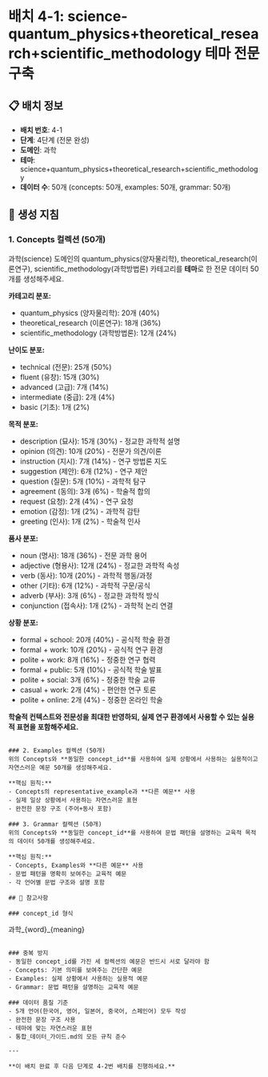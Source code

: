 # 배치 4-1: science-quantum_physics+theoretical_research+scientific_methodology 테마 전문 구축

## 📋 배치 정보
- **배치 번호**: 4-1
- **단계**: 4단계 (전문 완성)
- **도메인**: 과학
- **테마**: science+quantum_physics+theoretical_research+scientific_methodology
- **데이터 수**: 50개 (concepts: 50개, examples: 50개, grammar: 50개)

## 🎯 생성 지침

### 1. Concepts 컬렉션 (50개)
과학(science) 도메인의 quantum_physics(양자물리학), theoretical_research(이론연구), scientific_methodology(과학방법론) 카테고리를 **테마**로 한 전문 데이터 50개를 생성해주세요.

**카테고리 분포:**
- quantum_physics (양자물리학): 20개 (40%)
- theoretical_research (이론연구): 18개 (36%)
- scientific_methodology (과학방법론): 12개 (24%)

**난이도 분포:**
- technical (전문): 25개 (50%)
- fluent (유창): 15개 (30%)
- advanced (고급): 7개 (14%)
- intermediate (중급): 2개 (4%)
- basic (기초): 1개 (2%)

**목적 분포:**
- description (묘사): 15개 (30%) - 정교한 과학적 설명
- opinion (의견): 10개 (20%) - 전문가 의견/이론
- instruction (지시): 7개 (14%) - 연구 방법론 지도
- suggestion (제안): 6개 (12%) - 연구 제안
- question (질문): 5개 (10%) - 과학적 탐구
- agreement (동의): 3개 (6%) - 학술적 합의
- request (요청): 2개 (4%) - 연구 요청
- emotion (감정): 1개 (2%) - 과학적 감탄
- greeting (인사): 1개 (2%) - 학술적 인사

**품사 분포:**
- noun (명사): 18개 (36%) - 전문 과학 용어
- adjective (형용사): 12개 (24%) - 정교한 과학적 속성
- verb (동사): 10개 (20%) - 과학적 행동/과정
- other (기타): 6개 (12%) - 과학적 구문/공식
- adverb (부사): 3개 (6%) - 정교한 과학적 방식
- conjunction (접속사): 1개 (2%) - 과학적 논리 연결

**상황 분포:**
- formal + school: 20개 (40%) - 공식적 학술 환경
- formal + work: 10개 (20%) - 공식적 연구 환경
- polite + work: 8개 (16%) - 정중한 연구 협력
- formal + public: 5개 (10%) - 공식적 학술 발표
- polite + social: 3개 (6%) - 정중한 학술 교류
- casual + work: 2개 (4%) - 편안한 연구 토론
- polite + online: 2개 (4%) - 정중한 온라인 학술

**학술적 컨텍스트와 전문성을 최대한 반영하되, 실제 연구 환경에서 사용할 수 있는 실용적 표현을 포함해주세요.**

```

### 2. Examples 컬렉션 (50개)
위의 Concepts와 **동일한 concept_id**를 사용하여 실제 상황에서 사용하는 실용적이고 자연스러운 예문 50개를 생성해주세요.

**핵심 원칙:**
- Concepts의 representative_example과 **다른 예문** 사용
- 실제 일상 상황에서 사용하는 자연스러운 표현
- 완전한 문장 구조 (주어+동사 포함)

### 3. Grammar 컬렉션 (50개)
위의 Concepts와 **동일한 concept_id**를 사용하여 문법 패턴을 설명하는 교육적 목적의 데이터 50개를 생성해주세요.

**핵심 원칙:**
- Concepts, Examples와 **다른 예문** 사용
- 문법 패턴을 명확히 보여주는 교육적 예문
- 각 언어별 문법 구조와 설명 포함

## 📝 참고사항

### concept_id 형식
```
과학_{word}_{meaning}
```

### 중복 방지
- 동일한 concept_id를 가진 세 컬렉션의 예문은 반드시 서로 달라야 함
- Concepts: 기본 의미를 보여주는 간단한 예문
- Examples: 실제 상황에서 사용하는 실용적 예문  
- Grammar: 문법 패턴을 설명하는 교육적 예문

### 데이터 품질 기준
- 5개 언어(한국어, 영어, 일본어, 중국어, 스페인어) 모두 작성
- 완전한 문장 구조 사용
- 테마에 맞는 자연스러운 표현
- 통합_데이터_가이드.md의 모든 규칙 준수

---

**이 배치 완료 후 다음 단계로 4-2번 배치를 진행하세요.**